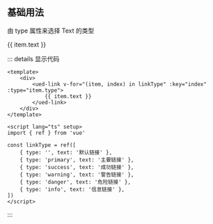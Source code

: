 ## 基础用法

由 type 属性来选择 Text 的类型

<div class="link-content link-basic">
  <div class="link-basic-default">
    <ued-link
    	class="vp-raw"
      v-for="(item, index) in linkType"
      :key="index"
      :type="item.type"
    >
      {{ item.text }}
    </ued-link>
  </div>
</div>

::: details 显示代码

```vue
<template>
	<div>
		<ued-link v-for="(item, index) in linkType" :key="index" :type="item.type">
			{{ item.text }}
		</ued-link>
	</div>
</template>

<script lang="ts" setup>
import { ref } from 'vue'

const linkType = ref([
	{ type: '', text: '默认链接' },
	{ type: 'primary', text: '主要链接' },
	{ type: 'success', text: '成功链接' },
	{ type: 'warning', text: '警告链接' },
	{ type: 'danger', text: '危险链接' },
	{ type: 'info', text: '信息链接' },
])
</script>
```

:::
